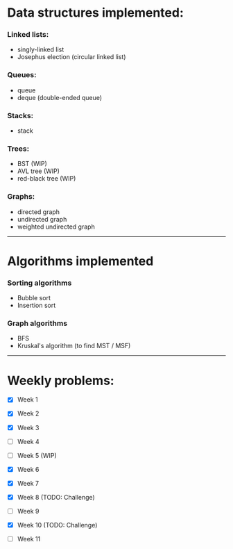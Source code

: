 # Data structures implemented:

### Linked lists:
- singly-linked list
- Josephus election (circular linked list)

### Queues:
- queue
- deque (double-ended queue)

### Stacks:
- stack

### Trees:
- BST (WIP)
- AVL tree (WIP)
- red-black tree (WIP)

### Graphs:
- directed graph
- undirected graph
- weighted undirected graph

---

# Algorithms implemented 

### Sorting algorithms
- Bubble sort
- Insertion sort

### Graph algorithms
- BFS
- Kruskal's algorithm (to find MST / MSF)


---

# Weekly problems:

- [x] Week 1
- [x] Week 2
- [x] Week 3
- [ ] Week 4
- [ ] Week 5 (WIP)
- [x] Week 6
- [x] Week 7
- [x] Week 8 (TODO: Challenge)
- [ ] Week 9
- [x] Week 10 (TODO: Challenge)
- [ ] Week 11


